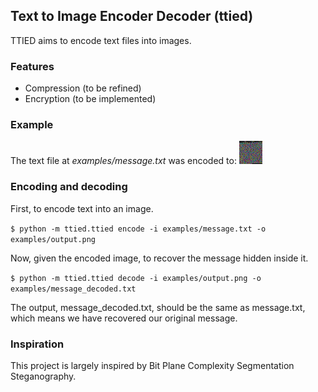 ## Text to Image Encoder Decoder (ttied)

TTIED aims to encode text files into images.

### Features
* Compression (to be refined)
* Encryption (to be implemented)

### Example

The text file at *examples/message.txt* was encoded to:
![output](https://github.com/catkane-doodles/ttied/blob/master/examples/output.png)


### Encoding and decoding

First, to encode text into an image.

`$ python -m ttied.ttied encode -i examples/message.txt -o examples/output.png`

Now, given the encoded image, to recover the message hidden inside it.

`$ python -m ttied.ttied decode -i examples/output.png -o examples/message_decoded.txt`

The output, message_decoded.txt, should be the same as message.txt, which means we have recovered our original message.


### Inspiration
This project is largely inspired by Bit Plane Complexity Segmentation Steganography.
